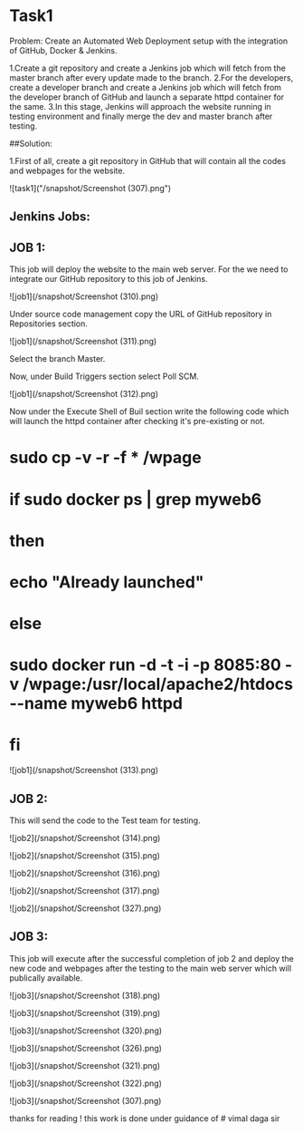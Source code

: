 # Task1 
Problem: Create an Automated Web Deployment setup with the integration of GitHub, Docker & Jenkins.

1.Create a git repository and create a Jenkins job which will fetch from the master branch after every update made to the branch.
2.For the developers, create a developer branch and create a Jenkins job which will fetch from the developer branch of GitHub and launch a separate httpd container for the same.
3.In this stage, Jenkins will approach the website running in testing environment and finally merge the dev and master branch after testing.

##Solution:

1.First of all, create a git repository in GitHub that will contain all the codes and webpages for the website.

![task1]("/snapshot/Screenshot (307).png")

## Jenkins Jobs:
## JOB 1:
This job will deploy the website to the main web server. For the we need to integrate our GitHub repository to this job of Jenkins.


![job1](/snapshot/Screenshot (310).png)

Under source code management copy the URL of GitHub repository in Repositories section.

![job1](/snapshot/Screenshot (311).png)

Select the branch Master.

Now, under Build Triggers section select Poll SCM.

![job1](/snapshot/Screenshot (312).png)

Now under the Execute Shell of Buil section write the following code which will launch the httpd container after checking it's pre-existing or not.

# sudo cp -v -r -f * /wpage

# if sudo docker ps | grep myweb6

# then

# echo "Already launched"

# else

# sudo docker run -d -t -i -p 8085:80 -v /wpage:/usr/local/apache2/htdocs --name myweb6 httpd

# fi

![job1](/snapshot/Screenshot (313).png)

## JOB 2:
This will send the code to the Test team for testing.

![job2](/snapshot/Screenshot (314).png)

![job2](/snapshot/Screenshot (315).png)

![job2](/snapshot/Screenshot (316).png)

![job2](/snapshot/Screenshot (317).png)

![job2](/snapshot/Screenshot (327).png)


## JOB 3:
This job will execute after the successful completion of job 2 and deploy the new code and webpages after the testing to the main web server which will publically available.

![job3](/snapshot/Screenshot (318).png)

![job3](/snapshot/Screenshot (319).png)

![job3](/snapshot/Screenshot (320).png)

![job3](/snapshot/Screenshot (326).png)

![job3](/snapshot/Screenshot (321).png)

![job3](/snapshot/Screenshot (322).png)

![job3](/snapshot/Screenshot (307).png)

thanks for reading !
this work is done under guidance of # vimal daga sir 
